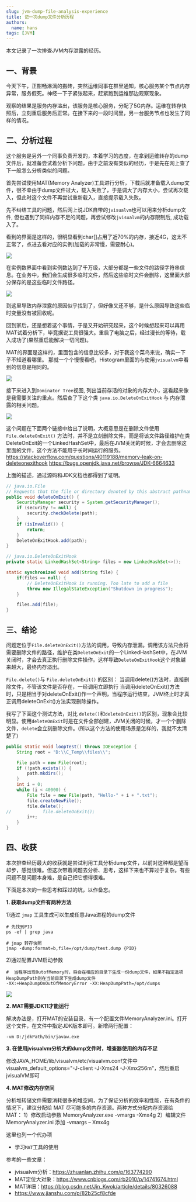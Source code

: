 ```yaml
---
slug: jvm-dump-file-analysis-experience 
title: 记一次dump文件分析历程
authors:
  name: hans
tags: [JVM]
---
```


本文记录了一次排查JVM内存泄露的经历。

<!--truncate-->

## 一、背景

今天下午，正酣畅淋漓的搬砖，突然运维同事在群里通知，核心服务某个节点内存异常，服务假死。神经一下子紧张起来，赶紧跑到运维那边观察现象。

观察的结果是服务内存溢出，该服务是核心服务，分配了5G内存。运维在转存快照后，立刻重启服务后正常。在接下来的一段时间里，另一台服务节点也发生了同样的情况。

## 二、分析过程

这个服务是另外一个同事负责开发的，本着学习的态度，在拿到运维转存的dump文件后，就准备尝试着分析下问题，由于之前没有类似的经历，于是先在网上查了下一般怎么分析类似的问题。

首先尝试使用MAT(Memory Analyzer)工具进行分析，下载后就准备载入dump文件，很不幸由于dump文件过大，载入失败了，于是调大了内存大小，尝试再次载入，但此时这个文件不再尝试重新载入，直接提示载入失败。

先不纠结工具的问题，然后网上说JDK自带的`jvisualvm`也可以用来分析dump文件, 但也遇到了同样内存不足的问题，再尝试修改`jvisualvm`的内存限制后, 成功载入了。

看到的界面是这样的，很明显看到char[]占用了近70%的内存，接近4G，这太不正常了，点进去看对应的实例(加载的非常慢，需要耐心)。

![](http://file.huhan.tech/images/202205291114190.png)

在实例数界面中看到实例数达到了千万级，大部分都是一些文件的路径字符串信息。在业务中，我们会生成很多临时文件，然后这些临时文件会删除，这里面大部分保存的是这些临时文件路径。

![](http://file.huhan.tech/images/202205291115665.png)

到这里导致内存泄露的原因似乎找到了，但好像又还不够，是什么原因导致这些临时变量没有被回收呢。

回到家后，还是想着这个事情，于是又开始研究起来，这个时候想起来可以再用MAT试着分析下，毕竟据说工具很强大。重启了电脑之后，经过漫长的等待，载入成功了(果然重启能解决一切问题)。

MAT的界面是这样的，里面包含的信息比较多，对于我这个菜鸟来说，确实一下子不知道看哪里。
那就一个个慢慢看吧，Histogram里面的与使用`jvisualvm`中看到的信息是相同的。

![](http://file.huhan.tech/images/202205291115133.png)

接下来进入到`Dominator Tree`视图, 列出当前存活的对象的内存大小，这看起来像是我需要关注的重点。然后查了下这个类 `java.io.DeleteOnExitHook`  与 内存泄露的相关问题。

![](http://file.huhan.tech/images/202205291116984.png)

这个问题在下面两个链接中给出了说明，大概意思是在删除文件使用 `File.deleteOnExit()` 方法时，并不是立刻删除文件，而是将该文件路径维护在类DeleteOnExit的一个LinkedHashSet中，最后在JVM关闭的时候，才会去删除这里面的文件，这个方法不能用于长时间运行的服务。
https://stackoverflow.com/questions/40119188/memory-leak-on-deleteonexithook
https://bugs.openjdk.java.net/browse/JDK-6664633

上面的描述，通过源码和JDK文档也都得到了证明。

```java
// java.io.File
// Requests that the file or directory denoted by this abstract pathname be deleted when the virtual machine terminates.
public void deleteOnExit() {
	SecurityManager security = System.getSecurityManager();
	if (security != null) {
		security.checkDelete(path);
	}
	if (isInvalid()) {
		return;
	}
	DeleteOnExitHook.add(path);
}

// java.io.DeleteOnExitHook
private static LinkedHashSet<String> files = new LinkedHashSet<>();

static synchronized void add(String file) {
	if(files == null) {
		// DeleteOnExitHook is running. Too late to add a file
		throw new IllegalStateException("Shutdown in progress");
	}

	files.add(file);
}
```


## 三、结论

问题定位于`File.deleteOnExit()`方法的调用，导致内存泄漏。调用该方法只会将需要删除文件的路径，维护在类`DeleteOnExit`的一个LinkedHashSet中，在JVM关闭时，才会去真正执行删除文件操作。这样导致`DeleteOnExitHook`这个对象越来越大，最终内存溢出。

`File.delete()`与 `File.deleteOnExit()` 的区别：
当调用delete()方法时，直接删除文件，不管该文件是否存在，一经调用立即执行
当调用deleteOnExit()方法时，只是相当于对deleteOnExit()作一个声明，当程序运行结束，JVM终止时才真正调用deleteOnExit()方法实现删除操作。

我写了下面这个测试方法，对比 `delete()`和`deleteOnExit()`的区别，现象会比较明显。使用`deleteOnExit`时是在文件全部创建，JVM关闭的时候，才一个个删除文件，`delete`会立刻删除文件。(所以这个方法的使用场景是怎样的，我就不太清楚了)
```java
public static void loopTest() throws IOException {
	String root = "D:\\C_Temp\\files\\";

	File path = new File(root);
	if (!path.exists()) {
		path.mkdirs();
	}
	int i = 0;
	while (i < 40000) {
		File file = new File(path, "Hello-" + i + ".txt");
		file.createNewFile();
		file.delete();
//            file.deleteOnExit();
		i++;
	}
}
```

## 四、收获

本次排查经历最大的收获就是尝试利用工具分析dump文件，以前对这种都是望而却步，感觉很难。但这次带着问题去分析、思考，这样下来也不算过于复杂。有些问题不是问题本身难，是自己把它想得很难。

下面是本次的一些思考和踩过的坑，以作备忘。

**1. 获取dump文件有两种方法**

1)通过 `jmap` 工具生成可以生成任意Java进程的dump文件
```shell
# 先找到PID
ps -ef | grep java

# jmap 转存快照
jmap -dump:format=b,file=/opt/dump/test.dump {PID}
```

2)通过配置JVM启动参数
```shell
#  当程序出现OutofMemory时，将会在相应的目录下生成一份dump文件，如果不指定选项HeapDumpPath则在当前目录下生成dump文件
-XX:+HeapDumpOnOutOfMemoryError -XX:HeapDumpPath=/opt/dumps
```

![](http://file.huhan.tech/images/202205291116514.png)

**2. MAT需要JDK11才能运行**

解决办法是，打开MAT的安装目录，有一个配置文件MemoryAnalyzer.ini。打开这个文件，在文件中指定JDK版本即可。新增两行配置：
```shell
-vm D:/jdkPath/bin/javaw.exe
```

**3. 在使用jvisualvm分析大的dump文件时，堆查器使用的内存不足**

修改JAVA_HOME/lib/visualvm/etc/visualvm.conf文件中 visualvm_default_options="-J-client -J-Xms24 -J-Xmx256m"，然后重启jvisualVM即可

**4. MAT修改内存空间**

分析堆转储文件需要消耗很多的堆空间，为了保证分析的效率和性能，在有条件的情况下，建议分配给 MAT 尽可能多的内存资源。两种方式分配内存资源给 MAT：
1）修改启动参数 MemoryAnalyzer.exe -vmargs -Xmx4g
2）编辑文件 MemoryAnalyzer.ini 添加 -vmargs – Xmx4g

这里也列一个代办项
- 学习`MAT`工具的使用


参考的一些文章：
- jvisualvm分析：https://zhuanlan.zhihu.com/p/163774290
- MAT定位大对象：https://www.cnblogs.com/rb2010/p/14741674.html
- MAT详细：https://blog.csdn.net/Jin_Kwok/article/details/80326088
- https://www.jianshu.com/p/82b25cf8cfde


